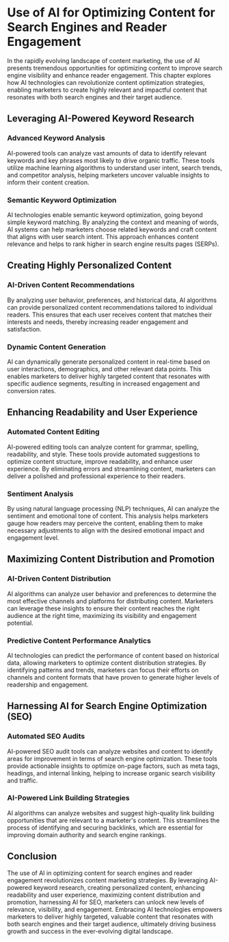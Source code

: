 Use of AI for Optimizing Content for Search Engines and Reader Engagement
====================================================================================

In the rapidly evolving landscape of content marketing, the use of AI presents tremendous opportunities for optimizing content to improve search engine visibility and enhance reader engagement. This chapter explores how AI technologies can revolutionize content optimization strategies, enabling marketers to create highly relevant and impactful content that resonates with both search engines and their target audience.

Leveraging AI-Powered Keyword Research
--------------------------------------

### Advanced Keyword Analysis

AI-powered tools can analyze vast amounts of data to identify relevant keywords and key phrases most likely to drive organic traffic. These tools utilize machine learning algorithms to understand user intent, search trends, and competitor analysis, helping marketers uncover valuable insights to inform their content creation.

### Semantic Keyword Optimization

AI technologies enable semantic keyword optimization, going beyond simple keyword matching. By analyzing the context and meaning of words, AI systems can help marketers choose related keywords and craft content that aligns with user search intent. This approach enhances content relevance and helps to rank higher in search engine results pages (SERPs).

Creating Highly Personalized Content
------------------------------------

### AI-Driven Content Recommendations

By analyzing user behavior, preferences, and historical data, AI algorithms can provide personalized content recommendations tailored to individual readers. This ensures that each user receives content that matches their interests and needs, thereby increasing reader engagement and satisfaction.

### Dynamic Content Generation

AI can dynamically generate personalized content in real-time based on user interactions, demographics, and other relevant data points. This enables marketers to deliver highly targeted content that resonates with specific audience segments, resulting in increased engagement and conversion rates.

Enhancing Readability and User Experience
-----------------------------------------

### Automated Content Editing

AI-powered editing tools can analyze content for grammar, spelling, readability, and style. These tools provide automated suggestions to optimize content structure, improve readability, and enhance user experience. By eliminating errors and streamlining content, marketers can deliver a polished and professional experience to their readers.

### Sentiment Analysis

By using natural language processing (NLP) techniques, AI can analyze the sentiment and emotional tone of content. This analysis helps marketers gauge how readers may perceive the content, enabling them to make necessary adjustments to align with the desired emotional impact and engagement level.

Maximizing Content Distribution and Promotion
---------------------------------------------

### AI-Driven Content Distribution

AI algorithms can analyze user behavior and preferences to determine the most effective channels and platforms for distributing content. Marketers can leverage these insights to ensure their content reaches the right audience at the right time, maximizing its visibility and engagement potential.

### Predictive Content Performance Analytics

AI technologies can predict the performance of content based on historical data, allowing marketers to optimize content distribution strategies. By identifying patterns and trends, marketers can focus their efforts on channels and content formats that have proven to generate higher levels of readership and engagement.

Harnessing AI for Search Engine Optimization (SEO)
--------------------------------------------------

### Automated SEO Audits

AI-powered SEO audit tools can analyze websites and content to identify areas for improvement in terms of search engine optimization. These tools provide actionable insights to optimize on-page factors, such as meta tags, headings, and internal linking, helping to increase organic search visibility and traffic.

### AI-Powered Link Building Strategies

AI algorithms can analyze websites and suggest high-quality link building opportunities that are relevant to a marketer's content. This streamlines the process of identifying and securing backlinks, which are essential for improving domain authority and search engine rankings.

Conclusion
----------

The use of AI in optimizing content for search engines and reader engagement revolutionizes content marketing strategies. By leveraging AI-powered keyword research, creating personalized content, enhancing readability and user experience, maximizing content distribution and promotion, harnessing AI for SEO, marketers can unlock new levels of relevance, visibility, and engagement. Embracing AI technologies empowers marketers to deliver highly targeted, valuable content that resonates with both search engines and their target audience, ultimately driving business growth and success in the ever-evolving digital landscape.
